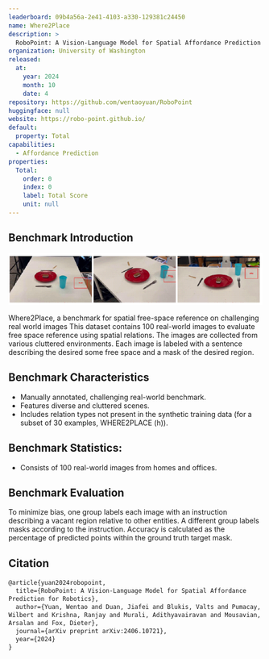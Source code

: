 ```yaml
---
leaderboard: 09b4a56a-2e41-4103-a330-129381c24450
name: Where2Place
description: >
  RoboPoint: A Vision-Language Model for Spatial Affordance Prediction for Robotics
organization: University of Washington
released:
  at:
    year: 2024
    month: 10
    date: 4
repository: https://github.com/wentaoyuan/RoboPoint
huggingface: null
website: https://robo-point.github.io/
default:
  property: Total
capabilities:
  - Affordance Prediction
properties:
  Total:
    order: 0
    index: 0
    label: Total Score
    unit: null
---
```


## Benchmark Introduction

![alt text](assets/1-1.png)

Where2Place, a benchmark for spatial free-space reference on challenging real world images This dataset contains 100 real-world images to evaluate free space reference using spatial relations. The images are collected from various cluttered environments. Each image is labeled with a sentence describing the desired some free space and a mask of the desired region.

## Benchmark Characteristics

- Manually annotated, challenging real-world benchmark.
- Features diverse and cluttered scenes.
- Includes relation types not present in the synthetic training data (for a subset of 30 examples, WHERE2PLACE (h)).

## Benchmark Statistics:

- Consists of 100 real-world images from homes and offices.


## Benchmark Evaluation

To minimize bias, one group labels each image with an instruction describing a vacant region relative to other entities. A different group labels masks according to the instruction. Accuracy is calculated as the percentage of predicted points within the ground truth target mask.

## Citation

```
@article{yuan2024robopoint,
  title={RoboPoint: A Vision-Language Model for Spatial Affordance Prediction for Robotics},
  author={Yuan, Wentao and Duan, Jiafei and Blukis, Valts and Pumacay, Wilbert and Krishna, Ranjay and Murali, Adithyavairavan and Mousavian, Arsalan and Fox, Dieter},
  journal={arXiv preprint arXiv:2406.10721},
  year={2024}
}

```
